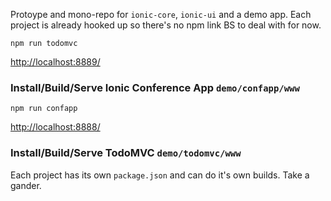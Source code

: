 Protoype and mono-repo for `ionic-core`, `ionic-ui` and a demo app. Each project is already hooked up so there's no npm link BS to deal with for now.

    npm run todomvc

[http://localhost:8889/](http://localhost:8889/)


### Install/Build/Serve Ionic Conference App `demo/confapp/www`

    npm run confapp

[http://localhost:8888/](http://localhost:8888/)


### Install/Build/Serve TodoMVC `demo/todomvc/www`


Each project has its own `package.json` and can do it's own builds. Take a gander.
